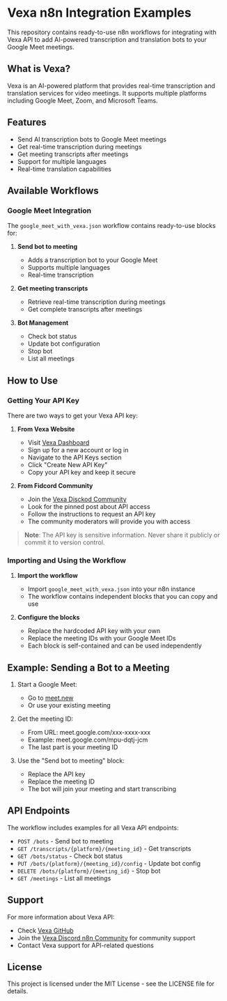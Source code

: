 # Vexa n8n Integration Examples

This repository contains ready-to-use n8n workflows for integrating with Vexa API to add AI-powered transcription and translation bots to your Google Meet meetings.

## What is Vexa?

Vexa is an AI-powered platform that provides real-time transcription and translation services for video meetings. It supports multiple platforms including Google Meet, Zoom, and Microsoft Teams.

## Features

- Send AI transcription bots to Google Meet meetings
- Get real-time transcription during meetings
- Get meeting transcripts after meetings
- Support for multiple languages
- Real-time translation capabilities

## Available Workflows

### Google Meet Integration

The `google_meet_with_vexa.json` workflow contains ready-to-use blocks for:

1. **Send bot to meeting**
   - Adds a transcription bot to your Google Meet
   - Supports multiple languages
   - Real-time transcription

2. **Get meeting transcripts**
   - Retrieve real-time transcription during meetings
   - Get complete transcripts after meetings

3. **Bot Management**
   - Check bot status
   - Update bot configuration
   - Stop bot
   - List all meetings

## How to Use

### Getting Your API Key

There are two ways to get your Vexa API key:

1. **From Vexa Website**
   - Visit [Vexa Dashboard](https://vexa.ai/dashboard/api-keys)
   - Sign up for a new account or log in
   - Navigate to the API Keys section
   - Click "Create New API Key"
   - Copy your API key and keep it secure

2. **From Fidcord Community**
   - Join the [Vexa Disckod Community](https://discord.gg/kMXTD2Maw7)
   - Look for the pinned post about API access
   - Follow the instructions to request an API key
   - The community moderators will provide you with access

> **Note**: The API key is sensitive information. Never share it publicly or commit it to version control.

### Importing and Using the Workflow

1. **Import the workflow**
   - Import `google_meet_with_vexa.json` into your n8n instance
   - The workflow contains independent blocks that you can copy and use

2. **Configure the blocks**
   - Replace the hardcoded API key with your own
   - Replace the meeting IDs with your Google Meet IDs
   - Each block is self-contained and can be used independently

## Example: Sending a Bot to a Meeting

1. Start a Google Meet:
   - Go to [meet.new](https://meet.new)
   - Or use your existing meeting

2. Get the meeting ID:
   - From URL: meet.google.com/xxx-xxxx-xxx
   - Example: meet.google.com/mpu-dqtj-jcm
   - The last part is your meeting ID

3. Use the "Send bot to meeting" block:
   - Replace the API key
   - Replace the meeting ID
   - The bot will join your meeting and start transcribing

## API Endpoints

The workflow includes examples for all Vexa API endpoints:

- `POST /bots` - Send bot to meeting
- `GET /transcripts/{platform}/{meeting_id}` - Get transcripts
- `GET /bots/status` - Check bot status
- `PUT /bots/{platform}/{meeting_id}/config` - Update bot config
- `DELETE /bots/{platform}/{meeting_id}` - Stop bot
- `GET /meetings` - List all meetings

## Support

For more information about Vexa API:
- Check [Vexa GitHub](https://github.com/Vexa-ai/vexa)
- Join the [Vexa Discord n8n Community](https://discord.gg/kMXTD2Maw7) for community support
- Contact Vexa support for API-related questions

## License

This project is licensed under the MIT License - see the LICENSE file for details. 
